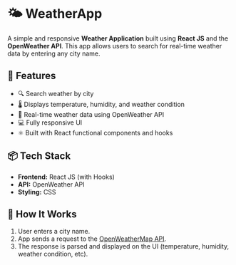 # 🌤️ WeatherApp

A simple and responsive **Weather Application** built using **React JS** and the **OpenWeather API**. This app allows users to search for real-time weather data by entering any city name.

## 🔧 Features

- 🔍 Search weather by city
- 🌡️ Displays temperature, humidity, and weather condition
- 📍 Real-time weather data using OpenWeather API
- 💻 Fully responsive UI
- ⚛️ Built with React functional components and hooks

## 📦 Tech Stack

- **Frontend:** React JS (with Hooks)
- **API:** OpenWeather API
- **Styling:** CSS

## 🧠 How It Works

1. User enters a city name.
2. App sends a request to the [OpenWeatherMap API](https://openweathermap.org/api).
3. The response is parsed and displayed on the UI (temperature, humidity, weather condition, etc).
